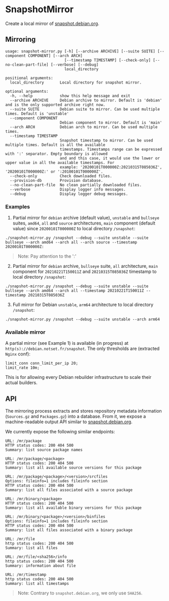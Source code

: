 SnapshotMirror
===

Create a local mirror of [snapshot.debian.org](snapshot.debian.org).

## Mirroring

```
usage: snapshot-mirror.py [-h] [--archive ARCHIVE] [--suite SUITE] [--component COMPONENT] [--arch ARCH]
                          [--timestamp TIMESTAMP] [--check-only] [--no-clean-part-file] [--verbose] [--debug]
                          local_directory

positional arguments:
  local_directory       Local directory for snapshot mirror.

optional arguments:
  -h, --help            show this help message and exit
  --archive ARCHIVE     Debian archive to mirror. Default is 'debian' and is the only supported archive right now.
  --suite SUITE         Debian suite to mirror. Can be used multiple times. Default is 'unstable'
  --component COMPONENT
                        Debian component to mirror. Default is 'main'
  --arch ARCH           Debian arch to mirror. Can be used multiple times.
  --timestamp TIMESTAMP
                        Snapshot timestamp to mirror. Can be used multiple times. Default is all the available
                        timestamps. Timestamps range can be expressed with ':' separator. Empty boundary is allowed
                        and and this case, it would use the lower or upper value in all the available timestamps. For
                        example: '20200101T000000Z:20210315T085036Z', '20200101T000000Z:' or ':20100101T000000Z'.
  --check-only          Check downloaded files.
  --provision-db        Provision database.
  --no-clean-part-file  No clean partially downloaded files.
  --verbose             Display logger info messages.
  --debug               Display logger debug messages.
```

### Examples

1) Partial mirror for `debian` archive (default value), `unstable` and `bullseye` suites, `amd64`, `all` and `source`
architectures, `main` component (default value) since `20200101T000000Z` to local directory `/snapshot`:
```
./snapshot-mirror.py /snapshot --debug --suite unstable --suite bullseye --arch amd64 --arch all --arch source --timestamp 20200101T000000Z:
```
>Note: Pay attention to the ':'

2) Partial mirror for `debian` archive, `bullseye` suite, `all` architecture, `main` component for `20210221T150011Z`
and `20210315T085036Z` timestamp to local directory `/snapshot`:
```
./snapshot-mirror.py /snapshot --debug --suite unstable --suite bullseye --arch amd64 --arch all --timestamp 20210221T150011Z --timestamp 20210315T085036Z
```

3) Full mirror for Debian `unstable`, `arm64` architecture to local directory `/snapshot`:
```
./snapshot-mirror.py /snapshot --debug --suite unstable --arch arm64
```

### Available mirror

A partial mirror (see Example 1) is available (in progress) at `http(s)://debian.notset.fr/snapshot`. The only thresholds are (extracted `Nginx` conf):

```
limit_conn conn_limit_per_ip 20;
limit_rate 10m;
```

This is for allowing every Debian rebuilder infrastructure to scale their actual builders.

## API

The mirroring process extracts and stores repository metadata information (`Sources.gz` and `Packages.gz`) into a database.
From it, we expose a machine-readable output API similar to [snapshot.debian.org](https://salsa.debian.org/snapshot-team/snapshot/-/raw/master/API).

We currently expose the following similar endpoints:
```
URL: /mr/package
HTTP status codes: 200 404 500
Summary: list source package names

URL: /mr/package/<package>
HTTP status codes: 200 404 500
Summary: list all available source versions for this package

URL: /mr/package/<package>/<version>/srcfiles
Options: fileinfo=1 includes fileinfo section
HTTP status codes: 200 404 500
Summary: list all files associated with a source package

URL: /mr/binary/<package>
HTTP status codes: 200 404 500
Summary: list all available binary versions for this package

URL: /mr/binary/<package>/<version>/binfiles
Options: fileinfo=1 includes fileinfo section
HTTP status codes: 200 404 500
Summary: list all files associated with a binary package

URL: /mr/file
http status codes: 200 404 500
Summary: list all files

URL: /mr/file/<sha256>/info
http status codes: 200 404 500
Summary: information about file

URL: /mr/timestamp
http status codes: 200 404 500
Summary: list all timestamps
```

>Note: Contrary to `snapshot.debian.org`, we only use `SHA256`.
